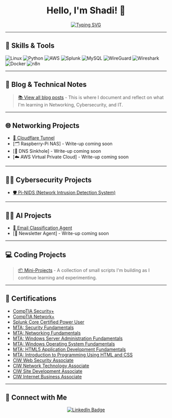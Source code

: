 <h1 align="center">Hello, I'm Shadi! 👋</h1>

<p align="center">
  <a href="https://git.io/typing-svg">
    <img src="https://readme-typing-svg.demolab.com?font=Space+Grotesk&size=40&duration=2600&pause=1000&color=F71E1E&center=true&vCenter=true&width=800&height=200&lines=IT%2C+Networking+%26+Cybersecurity+Enthusiast;Welcome+to+My+Portfolio!" alt="Typing SVG" />
  </a>
</p>

---

## 🔧 Skills & Tools

![Linux](https://img.shields.io/badge/Linux-FCC624?style=flat&logo=linux&logoColor=black)
![Python](https://img.shields.io/badge/Python-3776AB?style=flat&logo=python&logoColor=white)
![AWS](https://img.shields.io/badge/-black?logo=amazonwebservices&logoSize=auto)
![Splunk](https://img.shields.io/badge/-orange?logo=splunk&logoSize=auto)
![MySQL](https://img.shields.io/badge/SQL-blue?logo=mysql&logoColor=white&logoSize=auto)
![WireGuard](https://img.shields.io/badge/WireGuard-maroon?style=flat&logo=wireguard&logoColor=white)
![Wireshark](https://img.shields.io/badge/Wireshark-green?style=flat&logo=wireshark&logoColor=white)
![Docker](https://img.shields.io/badge/Docker-blue?logo=docker&logoColor=white)
![n8n](https://img.shields.io/badge/n8n-EA4B71?logo=n8n&logoColor=white)

---

## 🧠 Blog & Technical Notes

> [📚 View all blog posts](https://github.com/ShadiSec/Blog/blob/main/README.md) - This is where I document and reflect on what I'm learning in Networking, Cybersecurity, and IT.

---

## 🌐 Networking Projects

- [🚦 Cloudflare Tunnel](https://github.com/ShadiSec/Cloudflare-Tunnel/blob/main/README.md)
- [🗂️ Raspberry-Pi NAS] - Write-up coming soon
- [🛑 DNS Sinkhole] - Write-up coming soon
- [☁️ AWS Virtual Private Cloud] - Write-up coming soon

---

## 👨‍💻 Cybersecurity Projects

- [🛡️ Pi-NIDS (Network Intrusion Detection System)](https://github.com/ShadiSec/PiNIDS/blob/main/README.md)

---

## 👨‍💻 AI Projects

- [📧 Email Classification Agent](https://github.com/ShadiSec/Job-Application-Alert/blob/main/README.md)
- [📰 Newsletter Agent] - Write-up coming soon

---

## 💻 Coding Projects

> [📦 Mini-Projects](https://github.com/ShadiSec/Mini-Projects/blob/main/README.md) - A collection of small scripts I'm building as I continue learning and experimenting.

---

## 📜 Certifications

- [CompTIA Security+](https://www.credly.com/badges/789e4020-4a40-4459-921e-76f46e3bea12/public_url)
- [CompTIA Network+](https://www.credly.com/badges/3fb3c49e-d4a4-4588-ac4d-db601d9621ad/public_url)
- [Splunk Core Certified Power User](https://www.credly.com/badges/29c4292a-8984-4e6e-a020-2c3d364297a1/public_url)
- [MTA: Security Fundamentals](https://www.credly.com/badges/bcc1ca91-fa06-4de7-bea5-27cf0ab72af1/public_url)
- [MTA: Networking Fundamentals](https://www.credly.com/badges/f6222a0b-251e-4e27-8930-add86f926848/public_url)
- [MTA: Windows Server Administration Fundamentals](https://www.credly.com/badges/d9bdc644-64f4-485c-aa9b-659480c79660/public_url)
- [MTA: Windows Operating System Fundamentals](https://www.credly.com/badges/910736cf-d9b9-439a-bd26-5fb4051f6955)
- [MTA: HTML5 Application Development Fundamentals](https://www.credly.com/badges/6cf4a9bc-8d54-4021-9d88-0be8ceba0951)
- [MTA: Introduction to Programming Using HTML and CSS](https://www.credly.com/badges/88327528-d022-4b21-9bf1-53038e0f88a9)
- [CIW Web Security Associate](https://www.credential.net/56082f5c-0939-4db4-b582-90651325390f#acc.STRCieuF)
- [CIW Network Technology Associate](https://www.credential.net/5a11e9da-ada1-4c55-a79b-1f19509ac9dd#acc.WayCM95F)
- [CIW Site Development Associate](https://www.credential.net/321f7d79-8eae-4e8e-bb93-2e8a4f33c99d#acc.zDuUtJ7f)
- [CIW Internet Business Associate](https://www.credential.net/988b80ee-d07a-4b2f-9da0-e396777f8633#acc.2yPkoHVL)

---

## 🤳 Connect with Me

<p align="center">
  <a href="https://www.linkedin.com/in/shadi-al-refaie-547512267/" target="_blank">
    <img src="https://img.shields.io/badge/LinkedIn-0A66C2?style=for-the-badge&logo=linkedin&logoColor=white" alt="LinkedIn Badge"/>
  </a>
</p>

